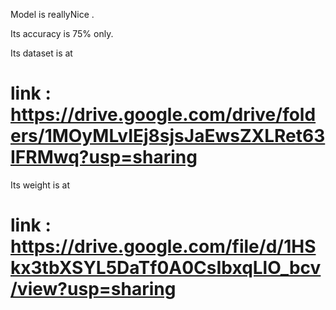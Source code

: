 Model is reallyNice .

Its accuracy is 75% only.

Its dataset is at 
 # link : https://drive.google.com/drive/folders/1MOyMLvIEj8sjsJaEwsZXLRet63IFRMwq?usp=sharing
 
 Its weight is at 
  # link : https://drive.google.com/file/d/1HSkx3tbXSYL5DaTf0A0CsIbxqLlO_bcv/view?usp=sharing 
